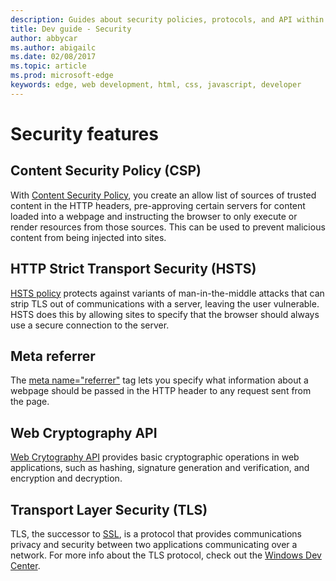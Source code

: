---description: Guides about security policies, protocols, and API within Microsoft Edge.
title: Dev guide - Security
author: abbycar
ms.author: abigailc
ms.date: 02/08/2017
ms.topic: article
ms.prod: microsoft-edge
keywords: edge, web development, html, css, javascript, developer
---# Security features## Content Security Policy (CSP)With [Content Security Policy](./security/content-Security-Policy.md), you create an allow list of sources of trusted content in the HTTP headers, pre-approving certain servers for content loaded into a webpage and instructing the browser to only execute or render resources from those sources. This can be used to prevent malicious content from being injected into sites.## HTTP Strict Transport Security (HSTS)[HSTS policy](./security/HSTS.md) protects against variants of man-in-the-middle attacks that can strip TLS out of communications with a server, leaving the user vulnerable. HSTS does this by allowing sites to specify that the browser should always use a secure connection to the server.## Meta referrerThe [meta name="referrer"](./security/meta-referrer.md) tag lets you specify what information about a webpage should be passed in the HTTP header to any request sent from the page.## Web Cryptography API[Web Crytography API](./security/web-Cryptography-API.md) provides basic cryptographic operations in web applications, such as hashing, signature generation and verification, and encryption and decryption.## Transport Layer Security (TLS)TLS, the successor to [SSL](http://blogs.msdn.com/b/kaushal/archive/2011/10/02/support-for-ssl-tls-protocols-on-windows.aspx), is a protocol that provides communications privacy and security between two applications communicating over a network. For more info about the TLS protocol, check out the [Windows Dev Center](https://msdn.microsoft.com/library/windows/desktop/aa380516).